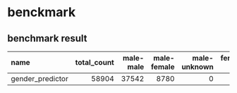 
# benckmark

## benchmark result

<!-- BENCHMARK_START -->
| name             |   total_count |   male-male |   male-female |   male-unknown |   female-male |   female-female |   female-unknown |   accuracy |
|:-----------------|--------------:|------------:|--------------:|---------------:|--------------:|----------------:|-----------------:|-----------:|
| gender_predictor |         58904 |       37542 |          8780 |              0 |          2948 |            9634 |                0 |   0.800896 |
<!-- BENCHMARK_END -->
